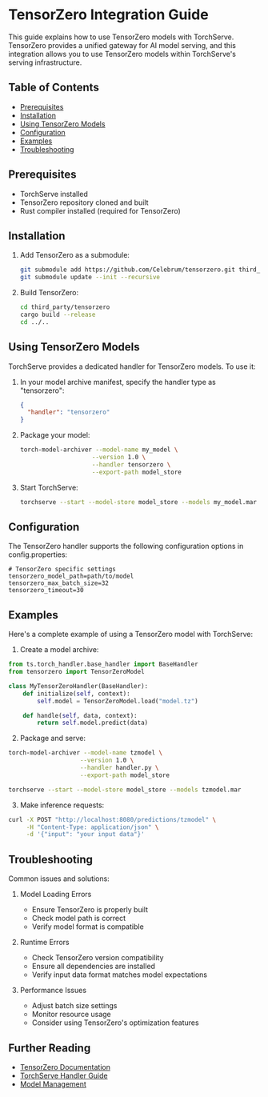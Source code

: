 # TensorZero Integration Guide

This guide explains how to use TensorZero models with TorchServe. TensorZero provides a unified gateway for AI model serving, and this integration allows you to use TensorZero models within TorchServe's serving infrastructure.

## Table of Contents

- [Prerequisites](#prerequisites)
- [Installation](#installation)
- [Using TensorZero Models](#using-tensorzero-models)
- [Configuration](#configuration)
- [Examples](#examples)
- [Troubleshooting](#troubleshooting)

## Prerequisites

- TorchServe installed
- TensorZero repository cloned and built
- Rust compiler installed (required for TensorZero)

## Installation

1. Add TensorZero as a submodule:

   ```bash
   git submodule add https://github.com/Celebrum/tensorzero.git third_party/tensorzero
   git submodule update --init --recursive
   ```

2. Build TensorZero:
   ```bash
   cd third_party/tensorzero
   cargo build --release
   cd ../..
   ```

## Using TensorZero Models

TorchServe provides a dedicated handler for TensorZero models. To use it:

1. In your model archive manifest, specify the handler type as "tensorzero":

   ```json
   {
     "handler": "tensorzero"
   }
   ```

2. Package your model:

   ```bash
   torch-model-archiver --model-name my_model \
                       --version 1.0 \
                       --handler tensorzero \
                       --export-path model_store
   ```

3. Start TorchServe:
   ```bash
   torchserve --start --model-store model_store --models my_model.mar
   ```

## Configuration

The TensorZero handler supports the following configuration options in config.properties:

```properties
# TensorZero specific settings
tensorzero_model_path=path/to/model
tensorzero_max_batch_size=32
tensorzero_timeout=30
```

## Examples

Here's a complete example of using a TensorZero model with TorchServe:

1. Create a model archive:

```python
from ts.torch_handler.base_handler import BaseHandler
from tensorzero import TensorZeroModel

class MyTensorZeroHandler(BaseHandler):
    def initialize(self, context):
        self.model = TensorZeroModel.load("model.tz")

    def handle(self, data, context):
        return self.model.predict(data)
```

2. Package and serve:

```bash
torch-model-archiver --model-name tzmodel \
                    --version 1.0 \
                    --handler handler.py \
                    --export-path model_store

torchserve --start --model-store model_store --models tzmodel.mar
```

3. Make inference requests:

```bash
curl -X POST "http://localhost:8080/predictions/tzmodel" \
     -H "Content-Type: application/json" \
     -d '{"input": "your input data"}'
```

## Troubleshooting

Common issues and solutions:

1. Model Loading Errors

   - Ensure TensorZero is properly built
   - Check model path is correct
   - Verify model format is compatible

2. Runtime Errors

   - Check TensorZero version compatibility
   - Ensure all dependencies are installed
   - Verify input data format matches model expectations

3. Performance Issues
   - Adjust batch size settings
   - Monitor resource usage
   - Consider using TensorZero's optimization features

## Further Reading

- [TensorZero Documentation](https://github.com/Celebrum/tensorzero)
- [TorchServe Handler Guide](handler_guide.md)
- [Model Management](management_api.md)
